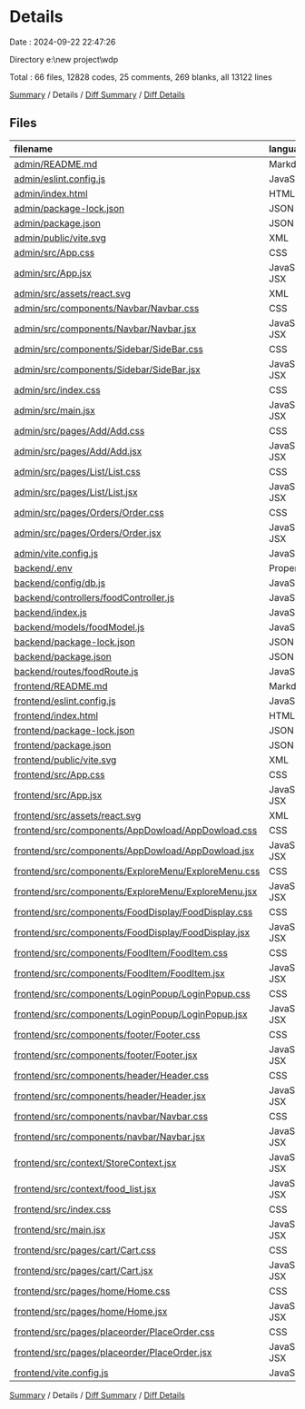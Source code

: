 # Details

Date : 2024-09-22 22:47:26

Directory e:\\new project\\wdp

Total : 66 files,  12828 codes, 25 comments, 269 blanks, all 13122 lines

[Summary](results.md) / Details / [Diff Summary](diff.md) / [Diff Details](diff-details.md)

## Files
| filename | language | code | comment | blank | total |
| :--- | :--- | ---: | ---: | ---: | ---: |
| [admin/README.md](/admin/README.md) | Markdown | 5 | 0 | 4 | 9 |
| [admin/eslint.config.js](/admin/eslint.config.js) | JavaScript | 37 | 0 | 2 | 39 |
| [admin/index.html](/admin/index.html) | HTML | 13 | 0 | 1 | 14 |
| [admin/package-lock.json](/admin/package-lock.json) | JSON | 4,321 | 0 | 1 | 4,322 |
| [admin/package.json](/admin/package.json) | JSON | 32 | 0 | 1 | 33 |
| [admin/public/vite.svg](/admin/public/vite.svg) | XML | 1 | 0 | 0 | 1 |
| [admin/src/App.css](/admin/src/App.css) | CSS | 0 | 0 | 1 | 1 |
| [admin/src/App.jsx](/admin/src/App.jsx) | JavaScript JSX | 27 | 0 | 3 | 30 |
| [admin/src/assets/react.svg](/admin/src/assets/react.svg) | XML | 1 | 0 | 0 | 1 |
| [admin/src/components/Navbar/Navbar.css](/admin/src/components/Navbar/Navbar.css) | CSS | 12 | 0 | 2 | 14 |
| [admin/src/components/Navbar/Navbar.jsx](/admin/src/components/Navbar/Navbar.jsx) | JavaScript JSX | 35 | 0 | 3 | 38 |
| [admin/src/components/Sidebar/SideBar.css](/admin/src/components/Sidebar/SideBar.css) | CSS | 28 | 0 | 3 | 31 |
| [admin/src/components/Sidebar/SideBar.jsx](/admin/src/components/Sidebar/SideBar.jsx) | JavaScript JSX | 26 | 0 | 2 | 28 |
| [admin/src/index.css](/admin/src/index.css) | CSS | 28 | 0 | 7 | 35 |
| [admin/src/main.jsx](/admin/src/main.jsx) | JavaScript JSX | 10 | 0 | 2 | 12 |
| [admin/src/pages/Add/Add.css](/admin/src/pages/Add/Add.css) | CSS | 37 | 0 | 7 | 44 |
| [admin/src/pages/Add/Add.jsx](/admin/src/pages/Add/Add.jsx) | JavaScript JSX | 118 | 4 | 11 | 133 |
| [admin/src/pages/List/List.css](/admin/src/pages/List/List.css) | CSS | 19 | 0 | 3 | 22 |
| [admin/src/pages/List/List.jsx](/admin/src/pages/List/List.jsx) | JavaScript JSX | 58 | 1 | 9 | 68 |
| [admin/src/pages/Orders/Order.css](/admin/src/pages/Orders/Order.css) | CSS | 0 | 0 | 1 | 1 |
| [admin/src/pages/Orders/Order.jsx](/admin/src/pages/Orders/Order.jsx) | JavaScript JSX | 9 | 0 | 3 | 12 |
| [admin/vite.config.js](/admin/vite.config.js) | JavaScript | 5 | 1 | 2 | 8 |
| [backend/.env](/backend/.env) | Properties | 1 | 0 | 0 | 1 |
| [backend/config/db.js](/backend/config/db.js) | JavaScript | 10 | 0 | 2 | 12 |
| [backend/controllers/foodController.js](/backend/controllers/foodController.js) | JavaScript | 40 | 1 | 14 | 55 |
| [backend/index.js](/backend/index.js) | JavaScript | 20 | 2 | 7 | 29 |
| [backend/models/foodModel.js](/backend/models/foodModel.js) | JavaScript | 13 | 0 | 3 | 16 |
| [backend/package-lock.json](/backend/package-lock.json) | JSON | 2,048 | 0 | 1 | 2,049 |
| [backend/package.json](/backend/package.json) | JSON | 26 | 0 | 1 | 27 |
| [backend/routes/foodRoute.js](/backend/routes/foodRoute.js) | JavaScript | 15 | 0 | 5 | 20 |
| [frontend/README.md](/frontend/README.md) | Markdown | 5 | 0 | 4 | 9 |
| [frontend/eslint.config.js](/frontend/eslint.config.js) | JavaScript | 37 | 0 | 2 | 39 |
| [frontend/index.html](/frontend/index.html) | HTML | 13 | 0 | 1 | 14 |
| [frontend/package-lock.json](/frontend/package-lock.json) | JSON | 4,209 | 0 | 1 | 4,210 |
| [frontend/package.json](/frontend/package.json) | JSON | 30 | 0 | 1 | 31 |
| [frontend/public/vite.svg](/frontend/public/vite.svg) | XML | 1 | 0 | 0 | 1 |
| [frontend/src/App.css](/frontend/src/App.css) | CSS | 37 | 0 | 6 | 43 |
| [frontend/src/App.jsx](/frontend/src/App.jsx) | JavaScript JSX | 26 | 0 | 4 | 30 |
| [frontend/src/assets/react.svg](/frontend/src/assets/react.svg) | XML | 1 | 0 | 0 | 1 |
| [frontend/src/components/AppDowload/AppDowload.css](/frontend/src/components/AppDowload/AppDowload.css) | CSS | 21 | 1 | 5 | 27 |
| [frontend/src/components/AppDowload/AppDowload.jsx](/frontend/src/components/AppDowload/AppDowload.jsx) | JavaScript JSX | 16 | 0 | 2 | 18 |
| [frontend/src/components/ExploreMenu/ExploreMenu.css](/frontend/src/components/ExploreMenu/ExploreMenu.css) | CSS | 48 | 0 | 8 | 56 |
| [frontend/src/components/ExploreMenu/ExploreMenu.jsx](/frontend/src/components/ExploreMenu/ExploreMenu.jsx) | JavaScript JSX | 67 | 0 | 4 | 71 |
| [frontend/src/components/FoodDisplay/FoodDisplay.css](/frontend/src/components/FoodDisplay/FoodDisplay.css) | CSS | 14 | 0 | 2 | 16 |
| [frontend/src/components/FoodDisplay/FoodDisplay.jsx](/frontend/src/components/FoodDisplay/FoodDisplay.jsx) | JavaScript JSX | 22 | 0 | 3 | 25 |
| [frontend/src/components/FoodItem/FoodItem.css](/frontend/src/components/FoodItem/FoodItem.css) | CSS | 66 | 0 | 14 | 80 |
| [frontend/src/components/FoodItem/FoodItem.jsx](/frontend/src/components/FoodItem/FoodItem.jsx) | JavaScript JSX | 45 | 0 | 5 | 50 |
| [frontend/src/components/LoginPopup/LoginPopup.css](/frontend/src/components/LoginPopup/LoginPopup.css) | CSS | 65 | 0 | 9 | 74 |
| [frontend/src/components/LoginPopup/LoginPopup.jsx](/frontend/src/components/LoginPopup/LoginPopup.jsx) | JavaScript JSX | 44 | 0 | 4 | 48 |
| [frontend/src/components/footer/Footer.css](/frontend/src/components/footer/Footer.css) | CSS | 43 | 0 | 6 | 49 |
| [frontend/src/components/footer/Footer.jsx](/frontend/src/components/footer/Footer.jsx) | JavaScript JSX | 126 | 0 | 2 | 128 |
| [frontend/src/components/header/Header.css](/frontend/src/components/header/Header.css) | CSS | 36 | 0 | 4 | 40 |
| [frontend/src/components/header/Header.jsx](/frontend/src/components/header/Header.jsx) | JavaScript JSX | 19 | 0 | 2 | 21 |
| [frontend/src/components/navbar/Navbar.css](/frontend/src/components/navbar/Navbar.css) | CSS | 53 | 13 | 11 | 77 |
| [frontend/src/components/navbar/Navbar.jsx](/frontend/src/components/navbar/Navbar.jsx) | JavaScript JSX | 147 | 0 | 6 | 153 |
| [frontend/src/context/StoreContext.jsx](/frontend/src/context/StoreContext.jsx) | JavaScript JSX | 40 | 0 | 8 | 48 |
| [frontend/src/context/food_list.jsx](/frontend/src/context/food_list.jsx) | JavaScript JSX | 290 | 1 | 7 | 298 |
| [frontend/src/index.css](/frontend/src/index.css) | CSS | 27 | 0 | 5 | 32 |
| [frontend/src/main.jsx](/frontend/src/main.jsx) | JavaScript JSX | 13 | 0 | 1 | 14 |
| [frontend/src/pages/cart/Cart.css](/frontend/src/pages/cart/Cart.css) | CSS | 85 | 0 | 15 | 100 |
| [frontend/src/pages/cart/Cart.jsx](/frontend/src/pages/cart/Cart.jsx) | JavaScript JSX | 77 | 0 | 4 | 81 |
| [frontend/src/pages/home/Home.css](/frontend/src/pages/home/Home.css) | CSS | 0 | 0 | 1 | 1 |
| [frontend/src/pages/home/Home.jsx](/frontend/src/pages/home/Home.jsx) | JavaScript JSX | 18 | 0 | 8 | 26 |
| [frontend/src/pages/placeorder/PlaceOrder.css](/frontend/src/pages/placeorder/PlaceOrder.css) | CSS | 36 | 0 | 6 | 42 |
| [frontend/src/pages/placeorder/PlaceOrder.jsx](/frontend/src/pages/placeorder/PlaceOrder.jsx) | JavaScript JSX | 51 | 0 | 5 | 56 |
| [frontend/vite.config.js](/frontend/vite.config.js) | JavaScript | 5 | 1 | 2 | 8 |

[Summary](results.md) / Details / [Diff Summary](diff.md) / [Diff Details](diff-details.md)